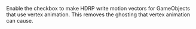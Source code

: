 Enable the checkbox to make HDRP write motion vectors for GameObjects that use vertex animation. This removes the ghosting that vertex animation can cause.

